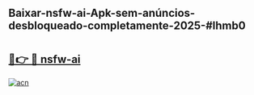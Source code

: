 ## Baixar-nsfw-ai-Apk-sem-anúncios-desbloqueado-completamente-2025-#lhmb0

# <h2><a href="https://ainizakaria.my?title=nsfw-ai&ref=20M">🔗👉 🔴 nsfw-ai</a></h2>

[![acn](https://github.com/user-attachments/assets/0f9c940e-d8b0-45ae-aac7-cd30a18b3e1c)](https://ainizakaria.my?title=nsfw-ai&ref=20M)

